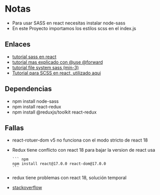 # Notas

- Para usar SASS en react necesitas instalar node-sass
- En este Proyecto importamos los estilos scss en el index.js

## Enlaces

- [tutorial sass en react](https://www.youtube.com/watch?v=-nEOaWG0Jzk)
- [tutorial mas explicado con @use @forward](https://www.youtube.com/watch?v=9tmfuGsu99o)
- [tutorial file system sass (min-3)](https://www.youtube.com/watch?v=Upa_2O1BKSU)
- [Tutorial para SCSS en react, utilizado aqui](https://www.youtube.com/watch?v=-nEOaWG0Jzk&list=PLm_p5bVniKC7gj-jcHvxj28MSNynFEW2c&index=5)

## Dependencias

- npm install node-sass
- npm install react-redux
- npm install @reduxjs/toolkit react-redux

## Fallas

- react-rotuer-dom v5 no funciona con el modo stricto de react 18
- Redux tiene conflicto con react 18 para bajar la version de react usa

      ``` npm
      npm install react@17.0.0 react-dom@17.0.0
      ```

- redux tiene problemas con react 18, solución temporal
- [stackoverflow](https://stackoverflow.com/questions/70765276/react-18-doesnt-support-redux-toolkit-or-other-libraries-yet)
